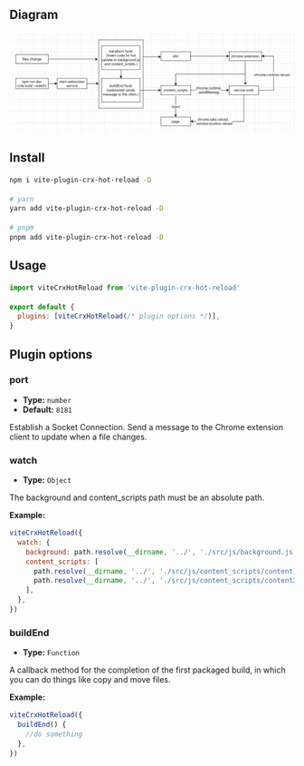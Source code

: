## Diagram

![process.png](docs/process.png)

## Install

```bash
npm i vite-plugin-crx-hot-reload -D

# yarn
yarn add vite-plugin-crx-hot-reload -D

# pnpm
pnpm add vite-plugin-crx-hot-reload -D
```

## Usage

```js
import viteCrxHotReload from 'vite-plugin-crx-hot-reload'

export default {
  plugins: [viteCrxHotReload(/* plugin options */)],
}
```

## Plugin options

### port

- **Type:** `number`
- **Default:** `8181`

Establish a Socket Connection. Send a message to the Chrome extension client to update when a file changes.

### watch

- **Type:** `Object`

The background and content_scripts path must be an absolute path.

**Example:**

```js
viteCrxHotReload({
  watch: {
    background: path.resolve(__dirname, '../', './src/js/background.js'),
    content_scripts: [
      path.resolve(__dirname, '../', './src/js/content_scripts/content1.js'),
      path.resolve(__dirname, '../', './src/js/content_scripts/content2.js'),
    ],
  },
})
```

### buildEnd

- **Type:** `Function`

A callback method for the completion of the first packaged build, in which you can do things like copy and move files.

**Example:**

```js
viteCrxHotReload({
  buildEnd() {
    //do something
  },
})
```
